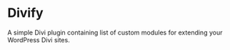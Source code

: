 # Divify

A simple Divi plugin containing list of custom modules for extending your WordPress Divi sites.